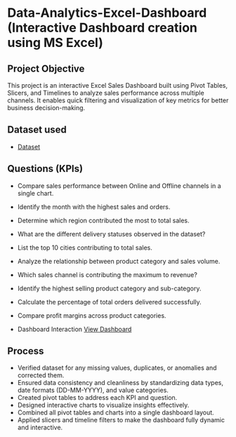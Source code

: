 # Data-Analytics-Excel-Dashboard (Interactive Dashboard creation using MS Excel)
## Project Objective
This project is an interactive Excel Sales Dashboard built using Pivot Tables, Slicers, and Timelines to analyze sales performance across multiple channels.
It enables quick filtering and visualization of key metrics for better business decision-making.

## Dataset used
- <a href="https://github.com/KamalNayanTiwary/Data-Analytics-Excel-Dashboard/blob/main/Data-Analytics-Excel-Dashboard1.xlsx">Dataset<a/>

## Questions (KPIs)
- Compare sales performance between Online and Offline channels in a single chart.
- Identify the month with the highest sales and orders.
- Determine which region contributed the most to total sales.
- What are the different delivery statuses observed in the dataset?
- List the top 10 cities contributing to total sales.
- Analyze the relationship between product category and sales volume.
- Which sales channel is contributing the maximum to revenue?
- Identify the highest selling product category and sub-category.
- Calculate the percentage of total orders delivered successfully.
- Compare profit margins across product categories.

- Dashboard Interaction <a href="https://github.com/KamalNayanTiwary/Data-Analytics-Excel-Dashboard/blob/main/Overview.png">View Dashboard</a>

## Process
- Verified dataset for any missing values, duplicates, or anomalies and corrected them.
- Ensured data consistency and cleanliness by standardizing data types, date formats (DD-MM-YYYY), and value categories.
- Created pivot tables to address each KPI and question.
- Designed interactive charts to visualize insights effectively.
- Combined all pivot tables and charts into a single dashboard layout.
- Applied slicers and timeline filters to make the dashboard fully dynamic and interactive.





